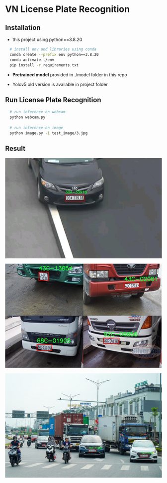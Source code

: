 # VN License Plate Recognition

## Installation
- this project using python==3.8.20
```bash
  # install env and libraries using conda
  conda create --prefix env python==3.8.20
  conda activate ./env
  pip install -r requirements.txt
```

- **Pretrained model** provided in ./model folder in this repo 

- Yolov5 old version is available in project folder

## Run License Plate Recognition

```bash
  # run inference on webcam
  python webcam.py 

  # run inference on image
  python image.py -i test_image/3.jpg
```

## Result
![Demo 1](result/a1.jpg)

![Demo 2](result/a2.jpg)

![Demo 3](result/a3.jpg)